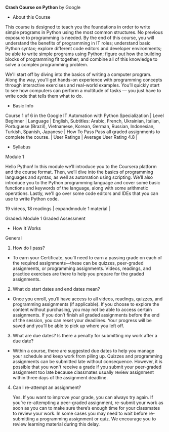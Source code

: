 **Crash Course on Python**
by Google

- About this Course
  
This course is designed to teach you the foundations in order to write simple programs in Python using the most common structures. No previous exposure to programming is needed. By the end of this course, you will understand the benefits of programming in IT roles; understand basic Python syntax; explore different code editors and developer environments; be able to write simple programs using Python; figure out how the building blocks of programming fit together; and combine all of this knowledge to solve a complex programming problem.

 We'll start off by diving into the basics of writing a computer program. Along the way, you’ll get hands-on experience with programming concepts through interactive exercises and real-world examples. You’ll quickly start to see how computers can perform a multitude of tasks — you just have to write code that tells them what to do.

- Basic Info
  
Course 1 of 6 in the Google IT Automation with Python Specialization |
Level	Beginner | 
Language |
English, Subtitles: Arabic, French, Ukrainian, Italian, Portuguese (Brazil), Vietnamese, Korean, German, Russian, Indonesian, Turkish, Spanish, Japanese | 
How To Pass	Pass all graded assignments to complete the course. | 
User Ratings	|
Average User Rating 4.8 |

- Syllabus
  
Module 1


Hello Python!
In this module we’ll introduce you to the Coursera platform and the course format. Then, we’ll dive into the basics of programming languages and syntax, as well as automation using scripting. We’ll also introduce you to the Python programming language and cover some basic functions and keywords of the language, along with some arithmetic operations. Lastly, we'll go over some code editors and IDEs that you can use to write Python code.

19 videos, 18 readings | 
expandmodule 1 material | 

Graded: Module 1 Graded Assessment

- How It Works

General

1. How do I pass?

  - To earn your Certificate, you’ll need to earn a passing
    grade on each of the required assignments—these can be quizzes,
    peer-graded assignments, or programming assignments. Videos, readings,
    and practice exercises are there to help you prepare for the graded
    assignments. 

2. What do start dates and end dates mean?

 - Once you enroll,
    you’ll have access to all videos, readings, quizzes, and programming
    assignments (if applicable). If you choose to
    explore the content without purchasing, you may not be able to access
    certain assignments.  If you don’t finish all graded assignments before
    the end of the session, you can reset your deadlines. Your
    progress will be saved and you’ll be able to pick up where you left off.

3. What are due dates? Is there a penalty for submitting my
      work after a due date?

 - Within a course, there are suggested due dates to help you
    manage your schedule and keep work from piling up. Quizzes and
    programming assignments can be submitted late without consequence.
    However, it is possible that you won't receive a grade if you submit
    your peer-graded assignment too late because classmates usually review
    assignment within three days of the assignment deadline.

4. Can I re-attempt an assignment?

      Yes. If you want to improve your grade, you can always try again.
        If you’re re-attempting a peer-graded assignment, re-submit your work
        as soon as you can to make sure there’s enough time for your classmates
        to review your work. In some cases you may need to wait before
        re-submitting a programming assignment or quiz. We encourage you to
        review learning material during this delay.
    
